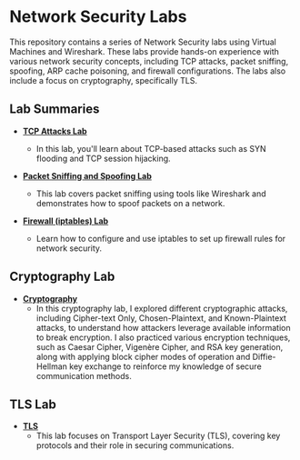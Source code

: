# Network Security Labs

This repository contains a series of Network Security labs using Virtual Machines and Wireshark. These labs provide hands-on experience with various network security concepts, including TCP attacks, packet sniffing, spoofing, ARP cache poisoning, and firewall configurations. The labs also include a focus on cryptography, specifically TLS.

## Lab Summaries

- **[TCP Attacks Lab](Lab1_TCP_Attacks.md)**
  - In this lab, you'll learn about TCP-based attacks such as SYN flooding and TCP session hijacking.

- **[Packet Sniffing and Spoofing Lab](Lab2_Packet_Sniffing_Spoofing.md)**
  - This lab covers packet sniffing using tools like Wireshark and demonstrates how to spoof packets on a network.

- **[Firewall (iptables) Lab](Lab4_Firewall_iptables.md)**
  - Learn how to configure and use iptables to set up firewall rules for network security.

## Cryptography Lab

- **[Cryptography](Cryptography.md)**
  - In this cryptography lab, I explored different cryptographic attacks, including Cipher-text Only, Chosen-Plaintext, and Known-Plaintext attacks, to understand how attackers leverage available information to break encryption. I also practiced various encryption techniques, such as Caesar Cipher, Vigenère Cipher, and RSA key generation, along with applying block cipher modes of operation and Diffie-Hellman key exchange to reinforce my knowledge of secure communication methods.

## TLS Lab

- **[TLS](TLS.md)**
  - This lab focuses on Transport Layer Security (TLS), covering key protocols and their role in securing communications.

